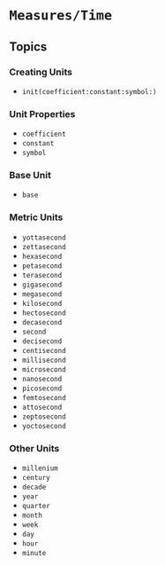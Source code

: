 # ``Measures/Time``

## Topics

### Creating Units

- ``init(coefficient:constant:symbol:)``

### Unit Properties

- ``coefficient``
- ``constant``
- ``symbol``

### Base Unit

- ``base``

### Metric Units

- ``yottasecond``
- ``zettasecond``
- ``hexasecond``
- ``petasecond``
- ``terasecond``
- ``gigasecond``
- ``megasecond``
- ``kilosecond``
- ``hectosecond``
- ``decasecond``
- ``second``
- ``decisecond``
- ``centisecond``
- ``millisecond``
- ``microsecond``
- ``nanosecond``
- ``picosecond``
- ``femtosecond``
- ``attosecond``
- ``zeptosecond``
- ``yoctosecond``

### Other Units

- ``millenium``
- ``century``
- ``decade``
- ``year``
- ``quarter``
- ``month``
- ``week``
- ``day``
- ``hour``
- ``minute``
